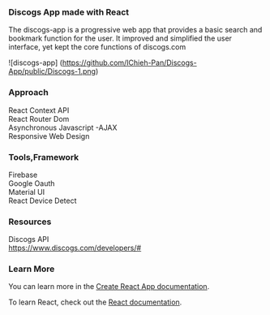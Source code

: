 ### Discogs App made with React

The discogs-app is a progressive web app that provides a basic search and bookmark function for the user. It improved and simplified the user interface, yet kept the core functions of discogs.com

![discogs-app]
(https://github.com/IChieh-Pan/Discogs-App/public/Discogs-1.png)


### Approach

React Context API <br>
React Router Dom  <br>
Asynchronous Javascript -AJAX <br>
Responsive Web Design <br>


### Tools,Framework

Firebase  <br>
Google Oauth <br>
Material UI <br>
React Device Detect <br>


### Resources

Discogs API  <br>
https://www.discogs.com/developers/#  <br>



### Learn More

You can learn more in the [Create React App documentation](https://facebook.github.io/create-react-app/docs/getting-started).

To learn React, check out the [React documentation](https://reactjs.org/).
